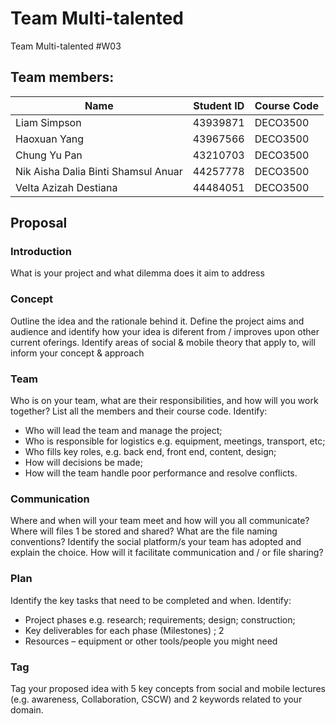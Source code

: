 ﻿# Team Multi-talented
Team Multi-talented #W03

## Team members:

Name | Student ID | Course Code
-- | -- | -- 
Liam Simpson | 43939871 | DECO3500
Haoxuan Yang | 43967566 | DECO3500
Chung Yu Pan | 43210703 | DECO3500
Nik Aisha Dalia Binti Shamsul Anuar| 44257778 | DECO3500
Velta Azizah Destiana | 44484051 | DECO3500

## Proposal 
### Introduction
 What is your project and what dilemma does it aim to address

### Concept
 Outline the idea and the rationale behind it. Define the project aims and audience and identify how
your idea is diferent from / improves upon other current oferings. Identify areas of social & mobile theory
that apply to, will inform your concept & approach

### Team
 Who is on your team, what are their responsibilities, and how will you work together? List all the
members and their course code. Identify: 
 * Who will lead the team and manage the project;
 * Who is responsible for logistics e.g. equipment, meetings, transport, etc;
 * Who fills key roles, e.g. back end, front end, content, design;
 * How will decisions be made;
 * How will the team handle poor performance and resolve conflicts. 

### Communication
  Where and when will your team meet and how will you all communicate? Where will files 1
be stored and shared? What are the file naming conventions?
Identify the social platform/s your team has adopted and explain the choice. How will it facilitate
communication and / or file sharing?

### Plan
 Identify the key tasks that need to be completed and when. Identify: 
* Project phases e.g. research; requirements; design; construction;
* Key deliverables for each phase (Milestones) ; 2
* Resources – equipment or other tools/people you might need

### Tag
 Tag your proposed idea with 5 key concepts from social and mobile lectures (e.g. awareness,
Collaboration, CSCW) and 2 keywords related to your domain.
